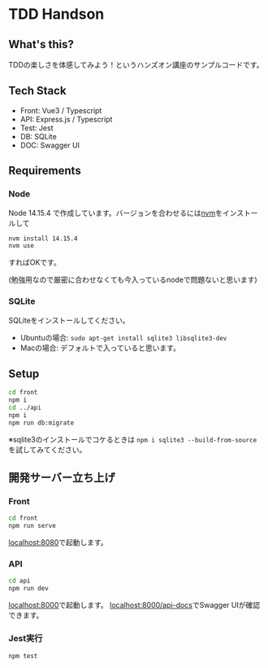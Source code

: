 # TDD Handson
## What's this?
TDDの楽しさを体感してみよう！というハンズオン講座のサンプルコードです。

## Tech Stack
- Front: Vue3 / Typescript
- API: Express.js / Typescript
- Test: Jest
- DB: SQLite
- DOC: Swagger UI

## Requirements
### Node
Node 14.15.4 で作成しています。バージョンを合わせるには[nvm](https://github.com/nvm-sh/nvm)をインストールして 
```bash
nvm install 14.15.4
nvm use
```
すればOKです。

(勉強用なので厳密に合わせなくても今入っているnodeで問題ないと思います)

### SQLite
SQLiteをインストールしてください。
- Ubuntuの場合: `sudo apt-get install sqlite3 libsqlite3-dev`
- Macの場合: デフォルトで入っていると思います。

## Setup
```bash
cd front
npm i
cd ../api
npm i
npm run db:migrate
```

※sqlite3のインストールでコケるときは `npm i sqlite3 --build-from-source` を試してみてください。

## 開発サーバー立ち上げ
### Front
```bash
cd front
npm run serve
```
[localhost:8080](http://localhost:8080)で起動します。

### API
```bash
cd api
npm run dev
```
[localhost:8000](http://localhost:8000)で起動します。
[localhost:8000/api-docs](http://localhost:8000/api-docs)でSwagger UIが確認できます。

### Jest実行
```bash
npm test
```
